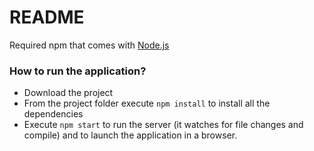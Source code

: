 # README #

Required npm that comes with [Node.js](https://nodejs.org/en/)

### How to run the application? ###

* Download the project
* From the project folder execute `npm install` to install all the dependencies
* Execute `npm start` to run the server (it watches for file changes and compile) and to launch the application in a browser.